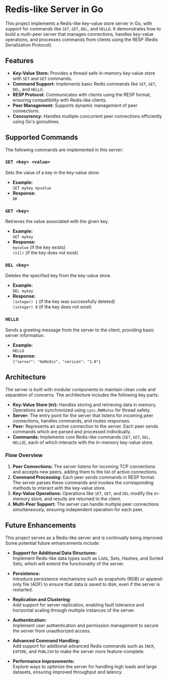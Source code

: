# Redis-like Server in Go

This project implements a Redis-like key-value store server in Go, with support for commands like `SET`, `GET`, `DEL`, and `HELLO`. It demonstrates how to build a multi-peer server that manages connections, handles key-value operations, and processes commands from clients using the RESP (Redis Serialization Protocol).

## Features
- **Key-Value Store:** Provides a thread-safe in-memory key-value store with `SET` and `GET` commands.
- **Command Support:** Implements basic Redis commands like `SET`, `GET`, `DEL`, and `HELLO`.
- **RESP Protocol:** Communicates with clients using the RESP format, ensuring compatibility with Redis-like clients.
- **Peer Management:** Supports dynamic management of peer connections.
- **Concurrency:** Handles multiple concurrent peer connections efficiently using Go's goroutines.

## Supported Commands
The following commands are implemented in this server:

### `SET <key> <value>`
Sets the value of a key in the key-value store.

- **Example:**  
  `SET mykey myvalue`
- **Response:**  
  `OK`

### `GET <key>`
Retrieves the value associated with the given key.

- **Example:**  
  `GET mykey`
- **Response:**  
  `myvalue` (if the key exists)  
  `(nil)` (if the key does not exist)

### `DEL <key>`
Deletes the specified key from the key-value store.

- **Example:**  
  `DEL mykey`
- **Response:**  
  `(integer) 1` (if the key was successfully deleted)  
  `(integer) 0` (if the key does not exist)

### `HELLO`
Sends a greeting message from the server to the client, providing basic server information.

- **Example:**  
  `HELLO`
- **Response:**  
  `{"server": "GoRedis", "version": "1.0"}`

## Architecture

The server is built with modular components to maintain clean code and separation of concerns. The architecture includes the following key parts:

- **Key-Value Store (`KV`):** Handles storing and retrieving data in memory. Operations are synchronized using `sync.RWMutex` for thread safety.
- **Server:** The entry point for the server that listens for incoming peer connections, handles commands, and routes responses.
- **Peer:** Represents an active connection to the server. Each peer sends commands which are parsed and processed individually.
- **Commands:** Implements core Redis-like commands (`SET`, `GET`, `DEL`, `HELLO`), each of which interacts with the in-memory key-value store.

### Flow Overview
1. **Peer Connections:** The server listens for incoming TCP connections and accepts new peers, adding them to the list of active connections.
2. **Command Processing:** Each peer sends commands in RESP format. The server parses these commands and invokes the corresponding methods to interact with the key-value store.
3. **Key-Value Operations:** Operations like `SET`, `GET`, and `DEL` modify the in-memory store, and results are returned to the client.
4. **Multi-Peer Support:** The server can handle multiple peer connections simultaneously, ensuring independent operation for each peer.

## Future Enhancements

This project serves as a Redis-like server and is continually being improved. Some potential future enhancements include:

- **Support for Additional Data Structures:**  
  Implement Redis-like data types such as Lists, Sets, Hashes, and Sorted Sets, which will extend the functionality of the server.

- **Persistence:**  
  Introduce persistence mechanisms such as snapshots (RDB) or append-only file (AOF) to ensure that data is saved to disk, even if the server is restarted.

- **Replication and Clustering:**  
  Add support for server replication, enabling fault tolerance and horizontal scaling through multiple instances of the server.

- **Authentication:**  
  Implement user authentication and permission management to secure the server from unauthorized access.

- **Advanced Command Handling:**  
  Add support for additional advanced Redis commands such as `INCR`, `EXPIRE`, and `PUBLISH` to make the server more feature-complete.

- **Performance Improvements:**  
  Explore ways to optimize the server for handling high loads and large datasets, ensuring improved throughput and latency.
